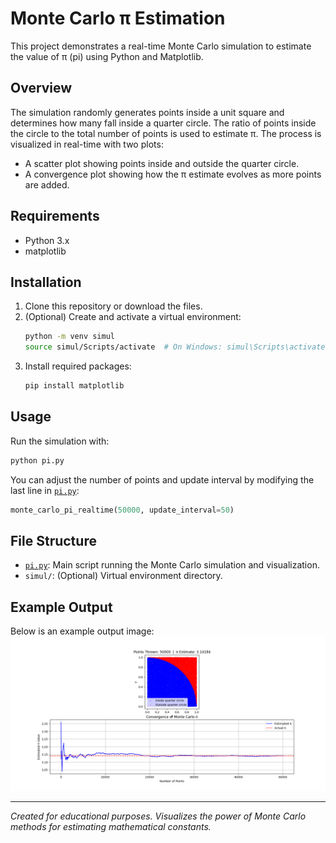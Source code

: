 # Monte Carlo π Estimation

This project demonstrates a real-time Monte Carlo simulation to estimate the value of π (pi) using Python and Matplotlib.

## Overview

The simulation randomly generates points inside a unit square and determines how many fall inside a quarter circle. The ratio of points inside the circle to the total number of points is used to estimate π. The process is visualized in real-time with two plots:
- A scatter plot showing points inside and outside the quarter circle.
- A convergence plot showing how the π estimate evolves as more points are added.

## Requirements

- Python 3.x
- matplotlib

## Installation

1. Clone this repository or download the files.
2. (Optional) Create and activate a virtual environment:
    ```sh
    python -m venv simul
    source simul/Scripts/activate  # On Windows: simul\Scripts\activate
    ```
3. Install required packages:
    ```sh
    pip install matplotlib
    ```

## Usage

Run the simulation with:

```sh
python pi.py
```

You can adjust the number of points and update interval by modifying the last line in [`pi.py`](pi.py):

```python
monte_carlo_pi_realtime(50000, update_interval=50)
```

## File Structure

- [`pi.py`](pi.py): Main script running the Monte Carlo simulation and visualization.
- `simul/`: (Optional) Virtual environment directory.

## Example Output
Below is an example output image:
![Monte Carlo π Example Output](pi%20sample.png)

---

*Created for educational purposes. Visualizes the power of Monte Carlo methods for estimating mathematical constants.*
